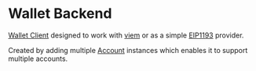 # Wallet Backend

[Wallet Client](https://viem.sh/docs/clients/wallet.html) designed to work with [viem](https://viem.sh/) or as a simple [EIP1193](https://eips.ethereum.org/EIPS/eip-1193) provider.

Created by adding multiple [Account](https://viem.sh/docs/accounts/local) instances which enables it to support multiple accounts.
